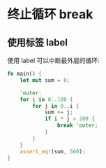 # 终止循环 break

## 使用标签 label

使用 label 可以中断最外层的循环:

```rust
fn main() {
    let mut sum = 0;

    'outer:
    for i in 0..100 {
        for j in 0..i {
            sum += j;
            if i * j > 200 {
                break 'outer;
            }
        }
    }
    assert_eq!(sum, 560);
}
```
